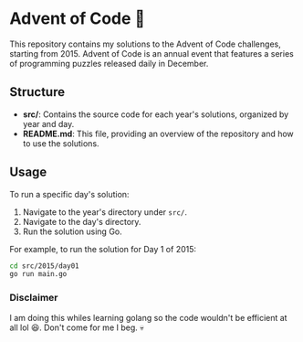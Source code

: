 # Advent of Code 🥲

This repository contains my solutions to the Advent of Code challenges, starting from 2015. Advent of Code is an annual event that features a series of programming puzzles released daily in December.

## Structure

- **src/**: Contains the source code for each year's solutions, organized by year and day.
- **README.md**: This file, providing an overview of the repository and how to use the solutions.

## Usage

To run a specific day's solution:

1. Navigate to the year's directory under `src/`.
2. Navigate to the day's directory.
3. Run the solution using Go.

For example, to run the solution for Day 1 of 2015:

```bash
cd src/2015/day01
go run main.go
```

### Disclaimer
I am doing this whiles learning golang so the code wouldn't be efficient at all lol 😆.
Don't come for me I beg. 💀
